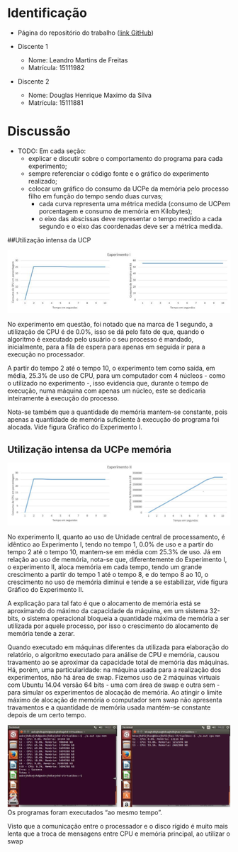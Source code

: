 # Identificação

* Página do repositório do trabalho ([link GitHub](https://github.com/Leandro97/teaching)) 

* Discente 1
	* Nome: Leandro Martins de Freitas
	* Matrícula: 15111982 
* Discente 2
	* Nome: Douglas Henrique Maximo da Silva
	* Matrícula: 15111881

# Discussão 

* TODO: Em cada seção:
	* explicar e discutir sobre o comportamento do programa para cada experimento;
	* sempre referenciar o código fonte e o gráfico do experimento realizado;
	* colocar um gráfico do consumo da UCPe da memória pelo processo filho em função do tempo sendo duas curvas;
		* cada curva representa uma métrica medida (consumo de UCPem porcentagem e consumo de memória em Kilobytes);
		* o eixo das abscissas deve representar o tempo medido a cada segundo e o eixo das coordenadas deve ser a métrica medida.


##Utilização intensa da UCP


![Gráfico do Experimento I](I.png)

No experimento em questão, foi notado que na marca de 1 segundo, a utilização de CPU é de 0.0%, isso se dá pelo fato de que, quando o algoritmo é executado pelo usuário o seu processo é mandado, inicialmente, para a fila de espera para apenas em seguida ir para a execução no processador. 

A partir do tempo 2 até o tempo 10, o experimento tem como saída, em média, 25.3% de uso de CPU, para um computador com 4 núcleos - como o utilizado no experimento -, isso evidencia que, durante o tempo de execução, numa máquina com apenas um núcleo, este se dedicaria inteiramente à execução do processo.

Nota-se também que a quantidade de memória mantem-se constante, pois apenas a quantidade de memória suficiente à execução do programa foi alocada. Vide figura Gráfico do Experimento I.

## Utilização intensa da UCPe memória
	
![Gráfico do Experimento II](II.png)

No experimento II, quanto ao uso de Unidade central de processamento, é idêntico ao Experimento I, tendo no tempo 1, 0.0% de uso e a partir do tempo 2 até o tempo 10, mantem-se em média com 25.3% de uso. Já em relação ao uso de memória, nota-se que, diferentemente do Experimento I, o experimento II, aloca memória em cada tempo, tendo um grande crescimento a partir do tempo 1 até o tempo 8, e do tempo 8 ao 10, o crescimento no uso de memória diminui e tende a se estabilizar, vide figura Gráfico do Experimento II. 

A explicação para tal fato é que o alocamento de memória está se aproximando do máximo da capacidade da máquina, em um sistema 32-bits, o sistema operacional bloqueia a quantidade máxima de memória a ser utilizada por aquele processo, por isso o crescimento do alocamento de memória tende a zerar.

Quando executado em máquinas diferentes da utilizada para elaboração do relatório, o algoritmo executado para análise de CPU e memória, causou travamento ao se aproximar da capacidade total de memória das máquinas. Há, porém, uma particularidade: na máquina usada para a realização dos experimentos, não há área de swap. Fizemos uso de 2 máquinas virtuais com Ubuntu 14.04 versão 64 bits - uma com área de swap e outra sem - para simular os experimentos de alocação de memória. Ao atingir o limite máximo de alocação de memória o computador sem swap não apresenta travamentos e a quantidade de memória usada mantém-se constante depois de um certo tempo.

![Experimentos](Teste.jpg)
Os programas foram executados “ao mesmo tempo”.

Visto que a comunicação entre o processador e o disco rígido é muito mais lenta que a troca de mensagens entre CPU e memória principal, ao utilizar o swap


